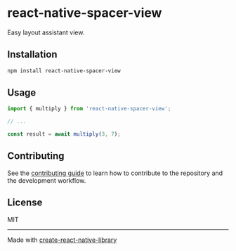 # react-native-spacer-view

Easy layout assistant view.

## Installation

```sh
npm install react-native-spacer-view
```

## Usage

```js
import { multiply } from 'react-native-spacer-view';

// ...

const result = await multiply(3, 7);
```

## Contributing

See the [contributing guide](CONTRIBUTING.md) to learn how to contribute to the repository and the development workflow.

## License

MIT

---

Made with [create-react-native-library](https://github.com/callstack/react-native-builder-bob)
